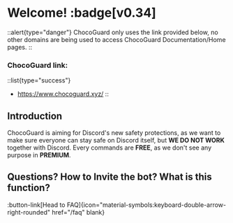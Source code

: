 # Welcome! :badge[v0.34]

::alert{type="danger"}
ChocoGuard only uses the link provided below, no other domains are being used to access ChocoGuard Documentation/Home pages.
::

### ChocoGuard link:
::list{type="success"}
- https://www.chocoguard.xyz/
::

## Introduction

ChocoGuard is aiming for Discord's new safety protections, as we want to make sure everyone can stay safe on Discord itself, but **WE DO NOT WORK** together with Discord.
Every commands are **FREE**, as we don't see any purpose in **PREMIUM**.

## Questions? How to Invite the bot? What is this function?

:button-link[Head to FAQ]{icon="material-symbols:keyboard-double-arrow-right-rounded" href="/faq" blank}